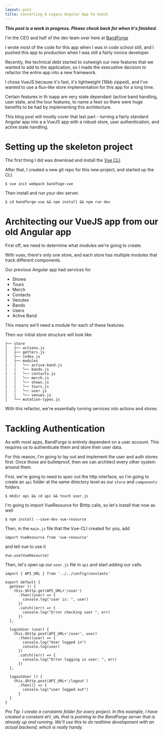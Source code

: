 ```yaml
---
layout: post
title: Converting A Legacy Angular App to VueJS
---
```


**_This post is a work in progress. Please check back for when it's finished._**

I'm the CEO and half of the dev team over here at [BandForge](www.bandforgeapp.com)

I wrote most of the code for this app when I was in code school still, and I pushed this app to production when I was still a fairly novice developer.

Recently, the technical debt started to outweigh our new features that we wanted to add to the application, so I made the execustive decision to refactor the entire app into a new framework.

I chose VueJS because it's fast, it's lightweight (16kb zipped), and I've wanted to use a flux-like store implementation for this app for a long time.

Certain features in th isapp are very state dependant (active band handling, user state, and the tour features, to name a few) so there were huge benefits to be had by implementing this architecture.

This blog post will mostly cover that last part - turning a fairly standard Angular app into a a VueJS app with a robust store, user authentication, and active state handling.

# Setting up the skeleton project

The first thing I did was download and install the [Vue CLI](https://github.com/vuejs/vue-cli).

After that, I created a new git repo for this new project, and started up the CLI.

`$ vue init webpack bandfoge-vue`

Then install and run your dev server.

`$ cd bandforge-vue && npm install && npm run dev`

# Architecting our VueJS app from our old Angular app

First off, we need to determine what modules we're going to create.

With vuex, there's only one store, and each store has multiple modules that track different components.

Our previous Angular app had services for

- Shows
- Tours
- Merch
- Contacts
- Venutes
- Bands
- Users
- Active Band

This means we'll need a module for each of these features.

Then our initial store structure will look like

```
├── store
│   ├── actions.js
│   ├── getters.js
│   ├── index.js
│   ├── modules
|   |   └── active-band.js
|   |   └── bands.js
|   |   └── contacts.js
|   |   └── merch.js
│   │   └── shows.js
|   |   └── tours.js
|   |   └── user.js
|   |   └── venues.js
│   └── mutation-types.js
```

With this refactor, we're essentially turning services into actions and stores.

# Tackling Authentication

As with most apps, BandForge is entirely dependent on a user account. This requires us to authenticate them and store their user data.

For this reason, I'm going to lay out and implement the user and auth stores first. Once those are bulletproof, then we can architect every other system around them.

First, we're going to need to spec out the http interface, so I'm going to create an `api` folder at the same directory level as our `store` and `components` folders.

`$ mkdir api && cd api && touch user.js`

I'm going to import VueResource for $http calls, so let's install that now as well

`$ npm install --save-dev vue-resource`

Then, in the `main.js` file that the Vue-CLI created for you, add

`import VueResource from 'vue-resource'`

and tell vue to use it

`Vue.use(VueResource)`

Then, let's open up our `user.js` file in `api` and start adding our calls.

```
import { API_URL } from '../../config/constants'

export default {
  getUser () {
    this.$http.get(API_URL+'/user')
      .then((user) => {
        console.log("user is: ", user)
      })
      .catch((err) => {
        console.log("Error checking user ", err)
      })
  },

  loginUser (user) {
    this.$http.post(API_URL+'/user', user)
      .then((user) => {
        console.log("User logged in")
        console.log(user)
      })
      .catch((err) => {
        console.log("Error logging in user: ", err)
      })
  },

  logoutUser () {
    this.$http.post(API_URL+'/logout')
      .then(() => {
        console.log("user logged out")
      }
  }
}
```

_Pro Tip: I create a constants folder for every project. In this example, I have created a constant `API_URL` that is pointing to the BandForge server that is already up and running. We'll use this to do realtime development with an actual backend, which is really handy._
